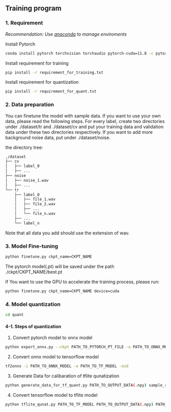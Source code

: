 ## Training program

### 1. Requirement

*Recommendation: Use [anaconda](https://www.anaconda.com/download/success) to manage enviroments*

Install Pytorch

```bash
conda install pytorch torchvision torchaudio pytorch-cuda=11.8 -c pytorch -c nvidia
```

Install requirement for training

```bash
pip install -r requirement_for_training.txt
```

Install requirement for quantization

```bash
pip install -r requirement_for_quant.txt
```

### 2. Data preparation
You can finetune the model with sample data. If you want to use your own data, please read the following steps.
For every label, create two directories under ./dataset/tr and ./dataset/cv and put your training data and validation data under these two directories respectively.
If you want to add more background noise data, put under ./dataset/noise.

the directory tree:

```bash
./dataset
├── cv
│   ├── label_0
│   ├── ...
├── noise
│   ├── noise_1.wav
│   ├── ...
└── tr
    ├── label_0
    │   ├── file_1.wav
    │   ├── file_2.wav
    │   ├── ...
    │   └── file_n.wav
    ├── ...
    └── label_n
```

Note that all data you add should use the extension of wav.

### 3. Model Fine-tuning

```bash
python finetune.py ckpt_name=CKPT_NAME
```

The pytorch model(.pt) will be saved under the path ./ckpt/CKPT_NAME/best.pt

If You want to use the GPU to accelerate the training process, please run:

```bash
python finetune.py ckpt_name=CKPT_NAME device=cuda
```

### 4. Model quantization

```bash
cd quant
```

#### 4-1. Steps of quantization

1. Convert pytorch model to onnx model

```bash
python export_onnx.py --ckpt PATH_TO_PYTORCH_PT_FILE -o PATH_TO_ONNX_MODEL
```

2. Convert onnx model to tensorflow model

```bash
tf2onnx -i PATH_TO_ONNX_MODEL -o PATH_TO_TF_MODEL -osd
```

3. Generate Data for calibaration of tflite qunatization

```bash
python generate_data_for_tf_quant.py PATH_TO_OUTPUT_DATA(.npy) sample_rate num_mel_bins
```

4. Convert tensorflow model to tflite model

```bash
python tflite_qunat.py PATH_TO_TF_MODEL PATH_TO_OUTPUT_DATA(.npy) PATH_TO_TFLITE_MODEL
```